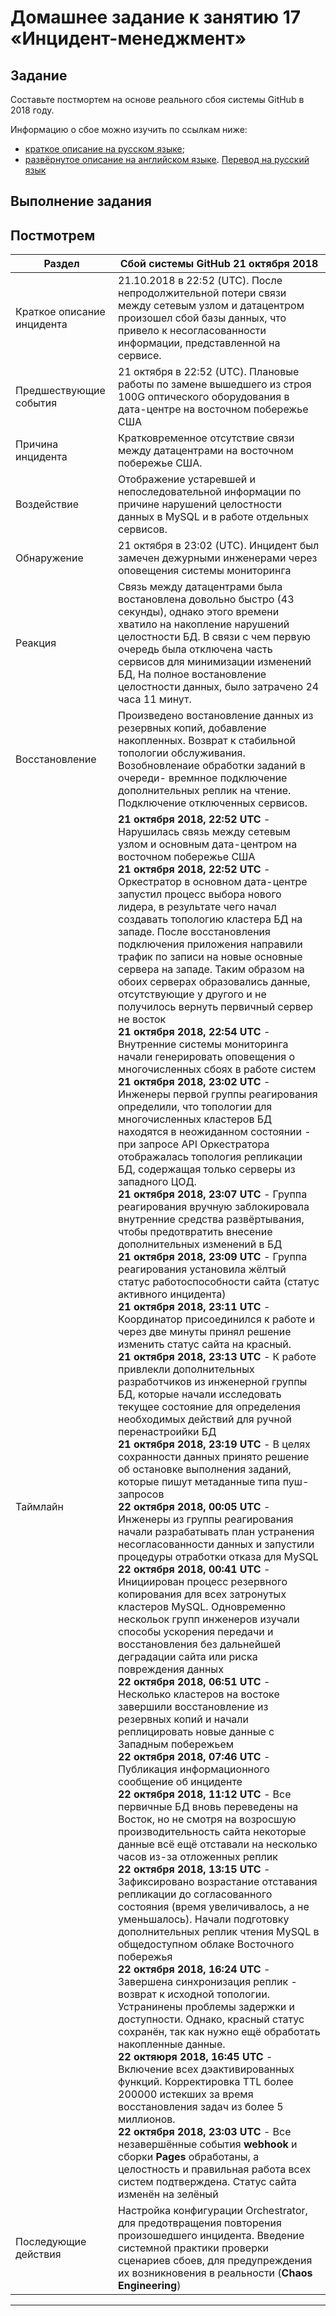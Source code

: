 # Домашнее задание к занятию 17 «Инцидент-менеджмент»

## Задание

Составьте постмортем на основе реального сбоя системы GitHub в 2018 году.

Информацию о сбое можно изучить по ссылкам ниже:

* [краткое описание на русском языке](https://habr.com/ru/post/427301/);
* [развёрнутое описание на английском языке](https://github.blog/2018-10-30-oct21-post-incident-analysis/). [Перевод на русский язык](https://habr.com/ru/articles/428409/)


## Выполнение задания
## Постмотрем

Раздел | Сбой системы GitHub 21 октября 2018
   --- | ---
Краткое описание инцидента | 21.10.2018 в 22:52 (UTC). После непродолжительной потери связи между сетевым узлом и датацентром произошел сбой базы данных, что привело к несогласованности информации, представленной на сервисе.
Предшествующие события     | 21 октября в 22:52 (UTC). Плановые работы по замене вышедшего из строя 100G оптического оборудования в дата-центре на восточном побережье США
Причина инцидента          | Кратковременное отсутствие связи между датацентрами на восточном побережье США. 
Воздействие                | Отображение устаревшей и непоследовательной информации по причине  нарушений целостности данных в MySQL и в работе отдельных сервисов. 
Обнаружение                | 21 октября в 23:02 (UTC). Инцидент был замечен дежурными инженерами через оповещения системы мониторинга
Реакция                    | Связь между датацентрами была востановлена довольно быстро (43 секунды), однако этого времени хватило на накопление нарушений целостности БД. В связи с чем первую очередь была отключена часть сервисов для минимизации изменений БД, На полное востановление целостности данных, было затрачено 24 часа 11 минут.
Восстановление             | Произведено востановление данных из резервных копий, добавление накопленных. Возврат к стабильной топологии обслуживания. Возобновленаие обработки заданий в очереди- времнное подключение дополнительных реплик на чтение. Подключение отключенных сервисов. 
Таймлайн                   | **21 октября 2018, 22:52 UTC** - Нарушилась связь между сетевым узлом и основным дата-центром на восточном побережье США<br> **21 октября 2018, 22:52 UTC** - Оркестратор в основном дата-центре запустил процесс выбора нового лидера, в результате чего начал создавать топологию кластера БД на западе. После восстановления подключения приложения направили трафик по записи на новые основные сервера на западе. Таким образом на обоих серверах образовались данные, отсутствующие у другого и не получилось вернуть первичный сервер не восток<br> **21 октября 2018, 22:54 UTC** - Внутренние системы мониторинга начали генерировать оповещения о многочисленных сбоях в работе систем<br> **21 октября 2018, 23:02 UTC** - Инженеры первой группы реагирования определили, что топологии для многочисленных кластеров БД находятся в неожиданном состоянии - при запросе API Оркестратора отображалась топология репликации БД, содержащая только серверы из западного ЦОД.<br> **21 октября 2018, 23:07 UTC** - Группа реагирования вручную заблокировала внутренние средства развёртывания, чтобы предотвратить внесение дополнительных изменений в БД<br> **21 октября 2018, 23:09 UTC** - Группа реагирования установила жёлтый статус работоспособности сайта (статус активного инцидента)<br> **21 октября 2018, 23:11 UTC** - Координатор присоединился к работе и через две минуты принял решение изменить статус сайта на красный.<Br> **21 октября 2018, 23:13 UTC** - К работе привлекли дополнительных разработчиков из инженерной группы БД, которые начали исследовать текущее состояние для определения необходимых действий для ручной перенастроийки БД<br> **21 октября 2018, 23:19 UTC** - В целях сохранности данных принято решение об остановке выполнения заданий, которые пишут метаданные типа пуш-запросов<br> **22 октября 2018, 00:05 UTC** - Инженеры из группы реагирования начали разрабатывать план устранения несогласованности данных и запустили процедуры отработки отказа для MySQL<br> **22 октября 2018, 00:41 UTC** - Инициирован процесс резервного копирования для всех затронутых кластеров MySQL. Одновременно нескольок групп инженеров изучали способы ускорения передачи и восстановления без дальнейшей деградации сайта или риска повреждения данных<br> **22 октября 2018, 06:51 UTC** - Несколько кластеров на востоке завершили восстановление из резервных копий и начали реплицировать новые данные с Западным побережьем<br> **22 октября 2018, 07:46 UTC** - Публикация информационного сообщение об инциденте<br> **22 октября 2018, 11:12 UTC** - Все первичные БД вновь переведены на Восток, но не смотря на возросшую производительность сайта некоторые данные всё ещё отставали на несколько часов из-за отложенных реплик<br> **22 октября 2018, 13:15 UTC** - Зафиксировано возрастание отставания репликации до согласованного состояния (время увеличивалось, а не уменьшалось). Начали подготовку дополнительных реплик чтения MySQL в общедоступном облаке Восточного побережья<br> **22 октября 2018, 16:24 UTC** - Завершена синхронизация реплик - возврат к исходной топологии. Устранинены проблемы задержки и доступности. Однако, красный статус сохранён, так как нужно ещё обработать накопленные данные.<br> **22 октяюря 2018, 16:45 UTC** - Включение всех дэактивированных функций. Корректировка TTL более 200000 истекших за время восстановления задач из более 5 миллионов.<br> **22 октября 2018, 23:03 UTC** - Все незавершённые события **webhook** и сборки **Pages** обработаны, а целостность и правильная работа всех систем подтверждена. Статус сайта изменён на зелёный
Последующие действия       | Настройка конфигурации Orchestrator, для предотвращения повторения произошедшего инцидента. Введение системной практики проверки сценариев сбоев, для предупреждения их возникновения в реальности (**Chaos Engineering**)

---